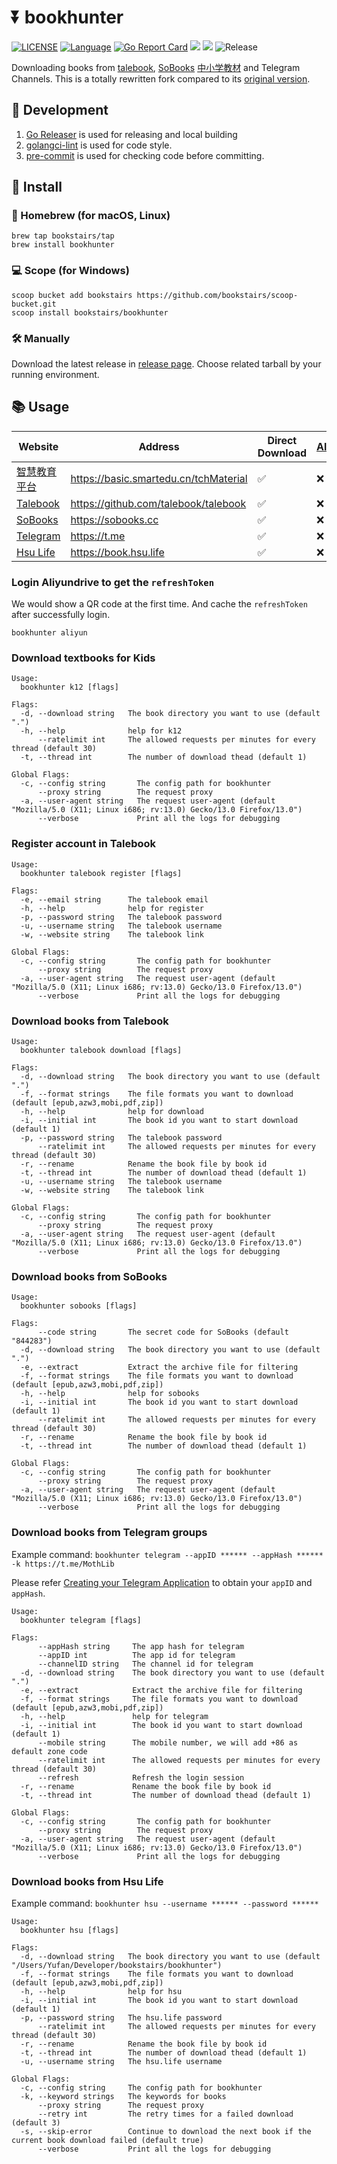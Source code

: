 # ⏬ bookhunter

[![LICENSE](https://img.shields.io/github/license/bookstairs/bookhunter)](https://github.com/bookstairs/bookhunter/blob/main/LICENSE)
[![Language](https://img.shields.io/badge/Language-Go-blue.svg)](https://golang.org/)
[![Go Report Card](https://goreportcard.com/badge/github.com/bookstairs/bookhunter)](https://goreportcard.com/report/github.com/bookstairs/bookhunter)
![](https://img.shields.io/github/stars/bookstairs/bookhunter.svg)
![](https://img.shields.io/github/forks/bookstairs/bookhunter.svg)
![Release](https://github.com/bookstairs/bookhunter/workflows/release/badge.svg)

Downloading books from [talebook](https://github.com/talebook/talebook),
[SoBooks](https://sobooks.cc)
[中小学教材](https://basic.smartedu.cn/tchMaterial)
and Telegram Channels. This is a totally
rewritten fork compared to its [original version](https://github.com/hellojukay/dl-talebook).

## 🚧 Development

1. [Go Releaser](https://github.com/goreleaser/goreleaser) is used for releasing and local building
2. [golangci-lint](https://github.com/golangci/golangci-lint) is used for code style.
3. [pre-commit](https://pre-commit.com/) is used for checking code before committing.

## 💾 Install

### 🍎 Homebrew (for macOS, Linux)

```shell
brew tap bookstairs/tap
brew install bookhunter
```

### 💻 Scope (for Windows)

```shell
scoop bucket add bookstairs https://github.com/bookstairs/scoop-bucket.git
scoop install bookstairs/bookhunter
```

### 🛠 Manually

Download the latest release in [release page](https://github.com/bookstairs/bookhunter/releases). Choose related tarball
by your running environment.

## 📚 Usage

| Website                                          | Address                                | Direct Download | [Aliyun](https://www.aliyundrive.com/) | [Lanzou](https://www.lanzou.com/) | [Telecom](https://cloud.189.cn/) |
|--------------------------------------------------|----------------------------------------|-----------------|----------------------------------------|-----------------------------------|----------------------------------|
| [智慧教育平台](#download-textbooks-for-kids)           | <https://basic.smartedu.cn/tchMaterial>   | ✅               | ❌                                      | ❌                                 | ❌                                |
| [Talebook](#download-books-from-talebook)        | <https://github.com/talebook/talebook> | ✅               | ❌                                      | ❌                                 | ❌                                |
| [SoBooks](#download-books-from-sobooks)          | <https://sobooks.cc>                  | ✅               | ❌                                      | ✅                                 | ❌                                |
| [Telegram](#download-books-from-telegram-groups) | <https://t.me>                         | ✅               | ❌                                      | ❌                                 | ❌                                |
| [Hsu Life](#download-books-from-hsu-life)        | <https://book.hsu.life>                | ✅               | ❌                                      | ❌                                 | ❌                                |

### Login Aliyundrive to get the `refreshToken`

We would show a QR code at the first time. And cache the `refreshToken` after successfully login.

```shell
bookhunter aliyun
```

### Download textbooks for Kids

```text
Usage:
  bookhunter k12 [flags]

Flags:
  -d, --download string   The book directory you want to use (default ".")
  -h, --help              help for k12
      --ratelimit int     The allowed requests per minutes for every thread (default 30)
  -t, --thread int        The number of download thead (default 1)

Global Flags:
  -c, --config string       The config path for bookhunter
      --proxy string        The request proxy
  -a, --user-agent string   The request user-agent (default "Mozilla/5.0 (X11; Linux i686; rv:13.0) Gecko/13.0 Firefox/13.0")
      --verbose             Print all the logs for debugging
```

### Register account in Talebook

```text
Usage:
  bookhunter talebook register [flags]

Flags:
  -e, --email string      The talebook email
  -h, --help              help for register
  -p, --password string   The talebook password
  -u, --username string   The talebook username
  -w, --website string    The talebook link

Global Flags:
  -c, --config string       The config path for bookhunter
      --proxy string        The request proxy
  -a, --user-agent string   The request user-agent (default "Mozilla/5.0 (X11; Linux i686; rv:13.0) Gecko/13.0 Firefox/13.0")
      --verbose             Print all the logs for debugging
```

### Download books from Talebook

```text
Usage:
  bookhunter talebook download [flags]

Flags:
  -d, --download string   The book directory you want to use (default ".")
  -f, --format strings    The file formats you want to download (default [epub,azw3,mobi,pdf,zip])
  -h, --help              help for download
  -i, --initial int       The book id you want to start download (default 1)
  -p, --password string   The talebook password
      --ratelimit int     The allowed requests per minutes for every thread (default 30)
  -r, --rename            Rename the book file by book id
  -t, --thread int        The number of download thead (default 1)
  -u, --username string   The talebook username
  -w, --website string    The talebook link

Global Flags:
  -c, --config string       The config path for bookhunter
      --proxy string        The request proxy
  -a, --user-agent string   The request user-agent (default "Mozilla/5.0 (X11; Linux i686; rv:13.0) Gecko/13.0 Firefox/13.0")
      --verbose             Print all the logs for debugging
```

### Download books from SoBooks

```text
Usage:
  bookhunter sobooks [flags]

Flags:
      --code string       The secret code for SoBooks (default "844283")
  -d, --download string   The book directory you want to use (default ".")
  -e, --extract           Extract the archive file for filtering
  -f, --format strings    The file formats you want to download (default [epub,azw3,mobi,pdf,zip])
  -h, --help              help for sobooks
  -i, --initial int       The book id you want to start download (default 1)
      --ratelimit int     The allowed requests per minutes for every thread (default 30)
  -r, --rename            Rename the book file by book id
  -t, --thread int        The number of download thead (default 1)

Global Flags:
  -c, --config string       The config path for bookhunter
      --proxy string        The request proxy
  -a, --user-agent string   The request user-agent (default "Mozilla/5.0 (X11; Linux i686; rv:13.0) Gecko/13.0 Firefox/13.0")
      --verbose             Print all the logs for debugging
```

### Download books from Telegram groups

Example command: `bookhunter telegram --appID ****** --appHash ****** -k https://t.me/MothLib`

Please refer [Creating your Telegram Application](https://core.telegram.org/api/obtaining_api_id) to obtain your `appID`
and `appHash`.

```text
Usage:
  bookhunter telegram [flags]

Flags:
      --appHash string     The app hash for telegram
      --appID int          The app id for telegram
      --channelID string   The channel id for telegram
  -d, --download string    The book directory you want to use (default ".")
  -e, --extract            Extract the archive file for filtering
  -f, --format strings     The file formats you want to download (default [epub,azw3,mobi,pdf,zip])
  -h, --help               help for telegram
  -i, --initial int        The book id you want to start download (default 1)
      --mobile string      The mobile number, we will add +86 as default zone code
      --ratelimit int      The allowed requests per minutes for every thread (default 30)
      --refresh            Refresh the login session
  -r, --rename             Rename the book file by book id
  -t, --thread int         The number of download thead (default 1)

Global Flags:
  -c, --config string       The config path for bookhunter
      --proxy string        The request proxy
  -a, --user-agent string   The request user-agent (default "Mozilla/5.0 (X11; Linux i686; rv:13.0) Gecko/13.0 Firefox/13.0")
      --verbose             Print all the logs for debugging
```

### Download books from Hsu Life

Example command: `bookhunter hsu --username ****** --password ******`

```text
Usage:
  bookhunter hsu [flags]

Flags:
  -d, --download string   The book directory you want to use (default "/Users/Yufan/Developer/bookstairs/bookhunter")
  -f, --format strings    The file formats you want to download (default [epub,azw3,mobi,pdf,zip])
  -h, --help              help for hsu
  -i, --initial int       The book id you want to start download (default 1)
  -p, --password string   The hsu.life password
      --ratelimit int     The allowed requests per minutes for every thread (default 30)
  -r, --rename            Rename the book file by book id
  -t, --thread int        The number of download thead (default 1)
  -u, --username string   The hsu.life username

Global Flags:
  -c, --config string     The config path for bookhunter
  -k, --keyword strings   The keywords for books
      --proxy string      The request proxy
      --retry int         The retry times for a failed download (default 3)
  -s, --skip-error        Continue to download the next book if the current book download failed (default true)
      --verbose           Print all the logs for debugging
```
